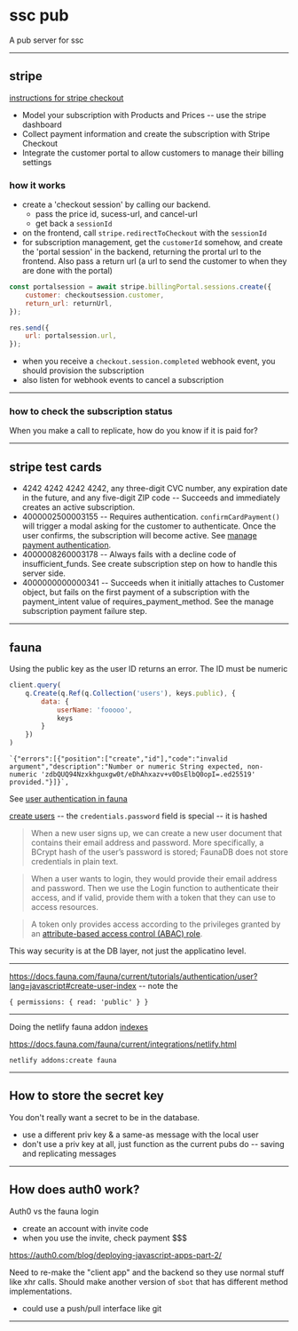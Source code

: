 # ssc pub

A pub server for ssc

-------------------------------------------

## stripe
[instructions for stripe checkout](https://stripe.com/docs/billing/subscriptions/checkout/fixed-price)

* Model your subscription with Products and Prices -- use the stripe dashboard
* Collect payment information and create the subscription with Stripe Checkout
* Integrate the customer portal to allow customers to manage their billing settings

### how it works
* create a 'checkout session' by calling our backend.
  - pass the price id, sucess-url, and cancel-url
  - get back a `sessionId`
* on the frontend, call `stripe.redirectToCheckout` with the `sessionId`
* for subscription management, get the `customerId` somehow, and create the 'portal session' in the backend, returning the prortal url to the frontend. Also pass a return url (a url to send the customer to when they are done with the portal)
```js
const portalsession = await stripe.billingPortal.sessions.create({
    customer: checkoutsession.customer,
    return_url: returnUrl,
});

res.send({
    url: portalsession.url,
});
```
* when you receive a `checkout.session.completed` webhook event, you should provision the subscription
* also listen for webhook events to cancel a subscription

-------------------------------------------

### how to check the subscription status
When you make a call to replicate, how do you know if it is paid for?


-----------------------------------------

## stripe test cards
* 4242 4242 4242 4242, any three-digit CVC number, any expiration date in the
future, and any five-digit ZIP code -- Succeeds and immediately creates an active subscription.
* 4000002500003155 -- Requires authentication. `confirmCardPayment()` will trigger a modal asking for the customer to authenticate. Once the user confirms, the subscription will become active. See [manage payment authentication](https://stripe.com/docs/billing/subscriptions/fixed-price#manage-payment-authentication).
* 4000008260003178 -- Always fails with a decline code of insufficient_funds. See create subscription step on how to handle this server side.
* 4000000000000341 -- Succeeds when it initially attaches to Customer object, but fails on the first payment of a subscription with the payment_intent value of requires_payment_method. See the manage subscription payment failure step.



--------------------------------------------------

## fauna
Using the public key as the user ID returns an error. The ID must be numeric
```js
client.query(
    q.Create(q.Ref(q.Collection('users'), keys.public), {
        data: {
            userName: 'fooooo',
            keys
        }
    })
)
```

```
`{"errors":[{"position":["create","id"],"code":"invalid argument","description":"Number or numeric String expected, non-numeric 'zdbQUQ94Nzxkhguxgw0t/eDhAhxazv+v0DsElbQ0opI=.ed25519' provided."}]}`,
```

See [user authentication in fauna](https://docs.fauna.com/fauna/current/tutorials/authentication/user?lang=javascript)

[create users](https://docs.fauna.com/fauna/current/tutorials/authentication/user.html#create) -- the `credentials.password` field is special -- it is hashed

> When a new user signs up, we can create a new user document that contains their email address and password. More specifically, a BCrypt hash of the user’s password is stored; FaunaDB does not store credentials in plain text.

> When a user wants to login, they would provide their email address and password. Then we use the Login function to authenticate their access, and if valid, provide them with a token that they can use to access resources.

> A token only provides access according to the privileges granted by an [attribute-based access control (ABAC) role](https://docs.fauna.com/fauna/current/security/abac). 

This way security is at the DB layer, not just the applicatino level.

-------------------------------------------

https://docs.fauna.com/fauna/current/tutorials/authentication/user?lang=javascript#create-user-index -- note the
```
{ permissions: { read: 'public' } }
```

--------------------------------------------


Doing the netlify fauna addon
[indexes](https://docs.fauna.com/fauna/current/tutorials/indexes/)

https://docs.fauna.com/fauna/current/integrations/netlify.html

```
netlify addons:create fauna
```

------------------------------------------------

## How to store the secret key
You don't really want a secret to be in the database.

- use a different priv key & a same-as message with the local user
- don't use a priv key at all, just function as the current pubs do -- saving and replicating messages

--------------------------------------------------------

## How does auth0 work?
Auth0 vs the fauna login

* create an account with invite code
* when you use the invite, check payment $$$

https://auth0.com/blog/deploying-javascript-apps-part-2/

Need to re-make the "client app" and the backend so they use normal stuff like xhr calls. Should make another version of `sbot` that has different method implementations.

* could use a push/pull interface like git

----------------------------------------------



